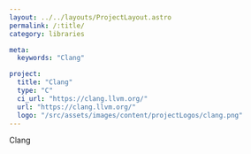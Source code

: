 ```yaml
---
layout: ../../layouts/ProjectLayout.astro
permalink: /:title/
category: libraries

meta:
  keywords: "Clang"

project:
  title: "Clang"
  type: "C"
  ci_url: "https://clang.llvm.org/"
  url: "https://clang.llvm.org/"
  logo: "/src/assets/images/content/projectLogos/clang.png"
---
```


<p>Clang</p>
